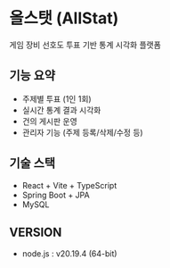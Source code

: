# 올스탯 (AllStat)

게임 장비 선호도 투표 기반 통계 시각화 플랫폼

## 기능 요약
- 주제별 투표 (1인 1회)
- 실시간 통계 결과 시각화
- 건의 게시판 운영
- 관리자 기능 (주제 등록/삭제/수정 등)

## 기술 스택
- React + Vite + TypeScript
- Spring Boot + JPA
- MySQL

## VERSION
- node.js : v20.19.4 (64-bit)
